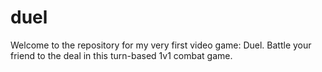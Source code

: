 # duel
Welcome to the repository for my very first video game: Duel. Battle your friend to the deal in this turn-based 1v1 combat game. 
